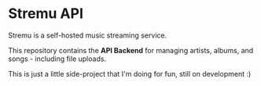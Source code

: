# Stremu API

Stremu is a self-hosted music streaming service.

This repository contains the **API Backend** for managing artists, albums, and songs - including file uploads.

This is just a little side-project that I'm doing for fun, still on development :)
